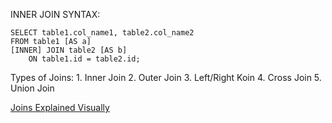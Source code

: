 INNER JOIN SYNTAX: 
``` plsql 
SELECT table1.col_name1, table2.col_name2  
FROM table1 [AS a]  
[INNER] JOIN table2 [AS b]  
    ON table1.id = table2.id;
```

Types of Joins:
	1. Inner Join
	2. Outer Join
	3. Left/Right Koin
	4. Cross Join
	5. Union Join

[Joins Explained Visually](https://dataschool.com/how-to-teach-people-sql/sql-join-types-explained-visually/)